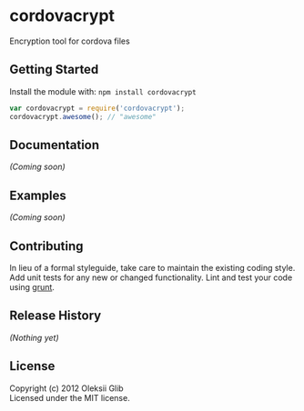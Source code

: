 # cordovacrypt

Encryption tool for cordova files

## Getting Started
Install the module with: `npm install cordovacrypt`

```javascript
var cordovacrypt = require('cordovacrypt');
cordovacrypt.awesome(); // "awesome"
```

## Documentation
_(Coming soon)_

## Examples
_(Coming soon)_

## Contributing
In lieu of a formal styleguide, take care to maintain the existing coding style. Add unit tests for any new or changed functionality. Lint and test your code using [grunt](https://github.com/gruntjs/grunt).

## Release History
_(Nothing yet)_

## License
Copyright (c) 2012 Oleksii Glib  
Licensed under the MIT license.
